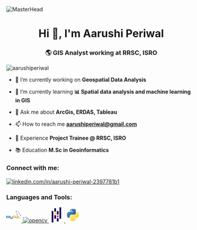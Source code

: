 ![MasterHead](https://media4.giphy.com/media/v1.Y2lkPTc5MGI3NjExMjFlNTljMTZpY3d0MWdvMzNhM210ZWtxbGs1N2t0cGo1cTkybjkyeiZlcD12MV9pbnRlcm5hbF9naWZfYnlfaWQmY3Q9Zw/6NiX9zeko5Le8/giphy.webp)
<h1 align="center">Hi 👋, I'm Aarushi Periwal</h1>
<h3 align="center">🌎 GIS Analyst working at RRSC, ISRO</h3>

<p align="left"> <img src="https://komarev.com/ghpvc/?username=aarushiperiwal&label=Profile%20views&color=0e75b6&style=flat" alt="aarushiperiwal" /> </p>

- 🔭 I’m currently working on **Geospatial Data Analysis**

- 🌱 I’m currently learning **📊 Spatial data analysis and machine learning in GIS**

- 💬 Ask me about **ArcGis, ERDAS, Tableau**

- 📫 How to reach me **aarushiperiwal@gmail.com**

- 📄 Experience **Project Trainee @ RRSC, ISRO**

- 📚 Education **M.Sc in Geoinformatics**

<h3 align="left">Connect with me:</h3>
<p align="left">
<a href="https://linkedin.com/in/linkedin.com/in/aarushi-periwal-2397781b1" target="blank"><img align="center" src="https://raw.githubusercontent.com/rahuldkjain/github-profile-readme-generator/master/src/images/icons/Social/linked-in-alt.svg" alt="linkedin.com/in/aarushi-periwal-2397781b1" height="30" width="40" /></a>
</p>

<h3 align="left">Languages and Tools:</h3>
<p align="left"> <a href="https://www.mysql.com/" target="_blank" rel="noreferrer"> <img src="https://raw.githubusercontent.com/devicons/devicon/master/icons/mysql/mysql-original-wordmark.svg" alt="mysql" width="40" height="40"/> </a> <a href="https://opencv.org/" target="_blank" rel="noreferrer"> <img src="https://www.vectorlogo.zone/logos/opencv/opencv-icon.svg" alt="opencv" width="40" height="40"/> </a> <a href="https://pandas.pydata.org/" target="_blank" rel="noreferrer"> <img src="https://raw.githubusercontent.com/devicons/devicon/2ae2a900d2f041da66e950e4d48052658d850630/icons/pandas/pandas-original.svg" alt="pandas" width="40" height="40"/> </a> <a href="https://www.python.org" target="_blank" rel="noreferrer"> <img src="https://raw.githubusercontent.com/devicons/devicon/master/icons/python/python-original.svg" alt="python" width="40" height="40"/> </a> </p>
